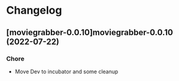 # Changelog



## [moviegrabber-0.0.10]moviegrabber-0.0.10 (2022-07-22)

### Chore

- Move Dev to incubator and some cleanup
  
  